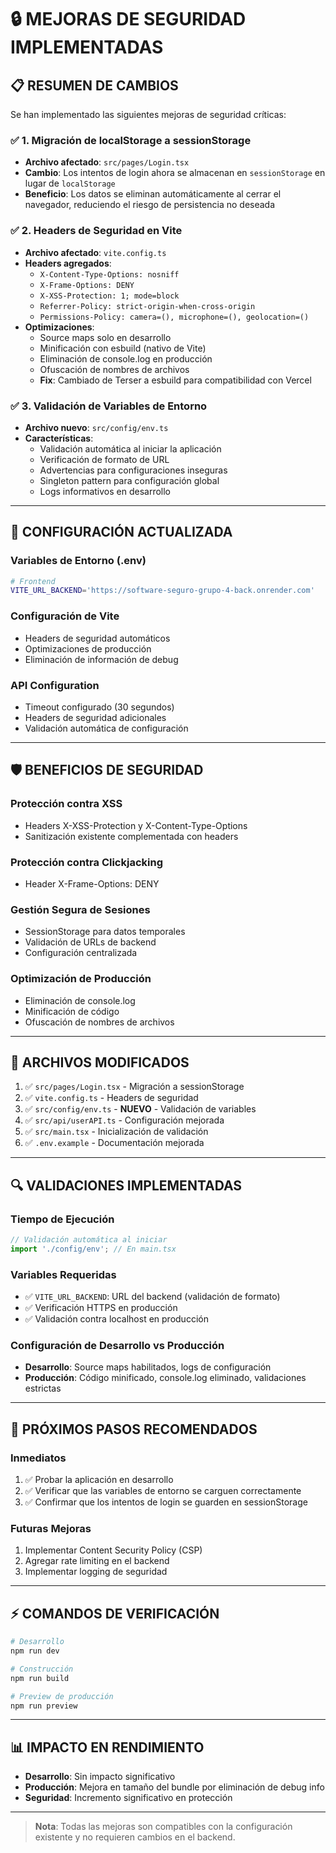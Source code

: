 # 🔒 MEJORAS DE SEGURIDAD IMPLEMENTADAS

## 📋 **RESUMEN DE CAMBIOS**

Se han implementado las siguientes mejoras de seguridad críticas:

### ✅ **1. Migración de localStorage a sessionStorage**
- **Archivo afectado**: `src/pages/Login.tsx`
- **Cambio**: Los intentos de login ahora se almacenan en `sessionStorage` en lugar de `localStorage`
- **Beneficio**: Los datos se eliminan automáticamente al cerrar el navegador, reduciendo el riesgo de persistencia no deseada

### ✅ **2. Headers de Seguridad en Vite**
- **Archivo afectado**: `vite.config.ts`
- **Headers agregados**:
  - `X-Content-Type-Options: nosniff`
  - `X-Frame-Options: DENY`
  - `X-XSS-Protection: 1; mode=block`
  - `Referrer-Policy: strict-origin-when-cross-origin`
  - `Permissions-Policy: camera=(), microphone=(), geolocation=()`
- **Optimizaciones**:
  - Source maps solo en desarrollo
  - Minificación con esbuild (nativo de Vite)
  - Eliminación de console.log en producción
  - Ofuscación de nombres de archivos
  - **Fix**: Cambiado de Terser a esbuild para compatibilidad con Vercel

### ✅ **3. Validación de Variables de Entorno**
- **Archivo nuevo**: `src/config/env.ts`
- **Características**:
  - Validación automática al iniciar la aplicación
  - Verificación de formato de URL
  - Advertencias para configuraciones inseguras
  - Singleton pattern para configuración global
  - Logs informativos en desarrollo

---

## 🔧 **CONFIGURACIÓN ACTUALIZADA**

### **Variables de Entorno (.env)**
```bash
# Frontend
VITE_URL_BACKEND='https://software-seguro-grupo-4-back.onrender.com'
```

### **Configuración de Vite**
- Headers de seguridad automáticos
- Optimizaciones de producción
- Eliminación de información de debug

### **API Configuration**
- Timeout configurado (30 segundos)
- Headers de seguridad adicionales
- Validación automática de configuración

---

## 🛡️ **BENEFICIOS DE SEGURIDAD**

### **Protección contra XSS**
- Headers X-XSS-Protection y X-Content-Type-Options
- Sanitización existente complementada con headers

### **Protección contra Clickjacking**
- Header X-Frame-Options: DENY

### **Gestión Segura de Sesiones**
- SessionStorage para datos temporales
- Validación de URLs de backend
- Configuración centralizada

### **Optimización de Producción**
- Eliminación de console.log
- Minificación de código
- Ofuscación de nombres de archivos

---

## 📝 **ARCHIVOS MODIFICADOS**

1. ✅ `src/pages/Login.tsx` - Migración a sessionStorage
2. ✅ `vite.config.ts` - Headers de seguridad
3. ✅ `src/config/env.ts` - **NUEVO** - Validación de variables
4. ✅ `src/api/userAPI.ts` - Configuración mejorada
5. ✅ `src/main.tsx` - Inicialización de validación
6. ✅ `.env.example` - Documentación mejorada

---

## 🔍 **VALIDACIONES IMPLEMENTADAS**

### **Tiempo de Ejecución**
```typescript
// Validación automática al iniciar
import './config/env'; // En main.tsx
```

### **Variables Requeridas**
- ✅ `VITE_URL_BACKEND`: URL del backend (validación de formato)
- ✅ Verificación HTTPS en producción
- ✅ Validación contra localhost en producción

### **Configuración de Desarrollo vs Producción**
- **Desarrollo**: Source maps habilitados, logs de configuración
- **Producción**: Código minificado, console.log eliminado, validaciones estrictas

---

## 🚀 **PRÓXIMOS PASOS RECOMENDADOS**

### **Inmediatos**
1. ✅ Probar la aplicación en desarrollo
2. ✅ Verificar que las variables de entorno se carguen correctamente
3. ✅ Confirmar que los intentos de login se guarden en sessionStorage

### **Futuras Mejoras**
1. Implementar Content Security Policy (CSP)
2. Agregar rate limiting en el backend
3. Implementar logging de seguridad

---

## ⚡ **COMANDOS DE VERIFICACIÓN**

```bash
# Desarrollo
npm run dev

# Construcción
npm run build

# Preview de producción
npm run preview
```

---

## 📊 **IMPACTO EN RENDIMIENTO**

- **Desarrollo**: Sin impacto significativo
- **Producción**: Mejora en tamaño del bundle por eliminación de debug info
- **Seguridad**: Incremento significativo en protección

---

> **Nota**: Todas las mejoras son compatibles con la configuración existente y no requieren cambios en el backend.
